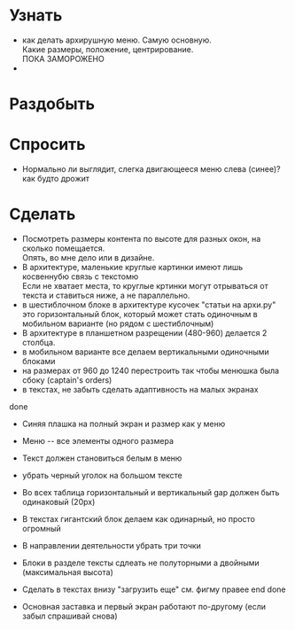 # Узнать
- как делать архирушную меню. Самую основную. \
Какие размеры, положение, центрирование.\
ПОКА ЗАМОРОЖЕНО
- 


# Раздобыть

# Спросить
- Нормально ли выглядит, слегка двигающееся меню слева (синее)? как будто дрожит

# Сделать
- Посмотреть размеры контента по высоте для разных окон, на сколько помещается.\
Опять, во мне дело или в дизайне.
- В архитектуре, маленькие круглые картинки имеют лишь косвеннубю связь с текстомю\
Если не хватает места, то круглые кртинки могут отрываться от текста и ставиться ниже, а не параллельно.
- в шестиблочном блоке в архитектуре кусочек "статьи на архи.ру" это горизонтальный блок, который может стать одиночным в мобильном варианте (но рядом с шестиблочным)
- В архитектуре в планшетном разрещении (480-960) делается 2 столбца.
- в мобильном варианте все делаем вертикальными одиночными блоками
- на размерах от 960 до 1240 перестроить так чтобы менюшка была сбоку (captain's orders)
- в текстах, не забыть сделать адаптивность на малых экранах

done
- Синяя плашка на полный экран и размер как у меню
- Меню -- все элементы одного размера
- Текст должен становиться белым в меню
- убрать черный уголок на большом тексте
- Во всех таблица горизонтальный  и вертикальный gap должен быть одинаковый (20px)
- В текстах гигантский блок делаем как одинарный, но просто огромный
- В направлении деятельности убрать три точки
- Блоки в разделе тексты сдлеать не полуторными а двойными (максимальная высота)
- Сделать в текстах внизу "загрузить еще" см. фигму правее
end done







- Основная заставка и первый экран работают по-другому (если забыл спрашивай снова)